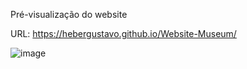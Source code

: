 Pré-visualização do website

URL: https://hebergustavo.github.io/Website-Museum/

![image](https://github.com/heberGustavo/Website-Museum/assets/44476616/97bf39f8-58ab-442b-9273-ec5706c5a0d1)
